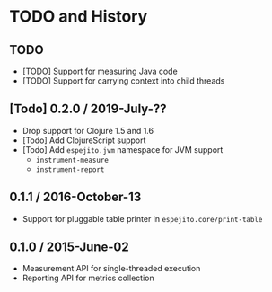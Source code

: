 # TODO and History

## TODO

- [TODO] Support for measuring Java code
- [TODO] Support for carrying context into child threads


## [Todo] 0.2.0 / 2019-July-??

- Drop support for Clojure 1.5 and 1.6
- [Todo] Add ClojureScript support
- [Todo] Add `espejito.jvm` namespace for JVM support
  - `instrument-measure`
  - `instrument-report`


## 0.1.1 / 2016-October-13

- Support for pluggable table printer in `espejito.core/print-table`


## 0.1.0 / 2015-June-02

- Measurement API for single-threaded execution
- Reporting API for metrics collection
